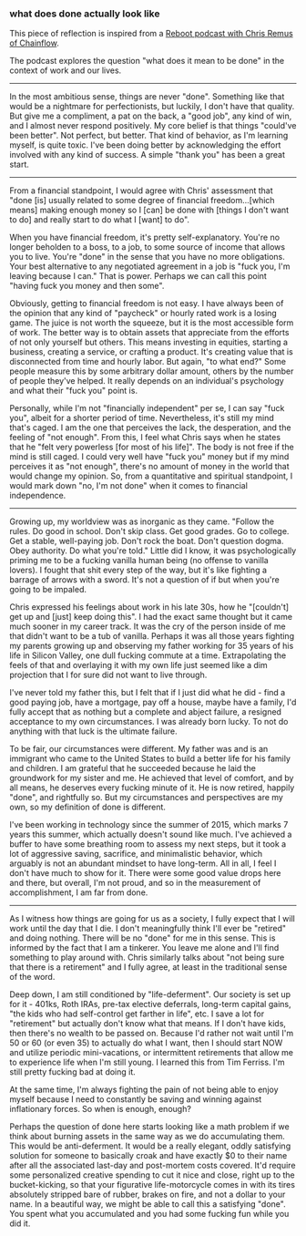 ### what does done actually look like

This piece of reflection is inspired from a [Reboot podcast with Chris Remus of Chainflow](https://www.reboot.io/episode/157-when-are-you-done-with-chris-remus/).

The podcast explores the question "what does it mean to be done" in the context of work and our lives.

---

In the most ambitious sense, things are never "done". Something like that would be a nightmare for perfectionists, but luckily, I don't have that quality. But give me a compliment, a pat on the back, a "good job", any kind of win, and I almost never respond positively. My core belief is that things "could've been better". Not perfect, but better. That kind of behavior, as I'm learning myself, is quite toxic. I've been doing better by acknowledging the effort involved with any kind of success. A simple "thank you" has been a great start.

---

From a financial standpoint, I would agree with Chris' assessment that "done [is] usually related to some degree of financial freedom...[which means] making enough money so I [can] be done with [things I don't want to do] and really start to do what I [want] to do".

When you have financial freedom, it's pretty self-explanatory. You're no longer beholden to a boss, to a job, to some source of income that allows you to live. You're "done" in the sense that you have no more obligations. Your best alternative to any negotiated agreement in a job is "fuck you, I'm leaving because I can." That is power. Perhaps we can call this point "having fuck you money and then some".

Obviously, getting to financial freedom is not easy. I have always been of the opinion that any kind of "paycheck" or hourly rated work is a losing game. The juice is not worth the squeeze, but it is the most accessible form of work. The better way is to obtain assets that appreciate from the efforts of not only yourself but others. This means investing in equities, starting a business, creating a service, or crafting a product. It's creating value that is disconnected from time and hourly labor. But again, "to what end?" Some people measure this by some arbitrary dollar amount, others by the number of people they've helped. It really depends on an individual's psychology and what their "fuck you" point is.

Personally, while I'm not "financially independent" per se, I can say "fuck you", albeit for a shorter period of time. Nevertheless, it's still my mind that's caged. I am the one that perceives the lack, the desperation, and  the feeling of "not enough". From this, I feel what Chris says when he states that he "felt very powerless [for most of his life]". The body is not free if the mind is still caged. I could very well have "fuck you" money but if my mind perceives it as "not enough", there's no amount of money in the world that would change my opinion. So, from a quantitative and spiritual standpoint, I would mark down "no, I'm not done" when it comes to financial independence.

---

Growing up, my worldview was as inorganic as they came. "Follow the rules. Do good in school. Don't skip class. Get good grades. Go to college. Get a stable, well-paying job. Don't rock the boat. Don't question dogma. Obey authority. Do what you're told." Little did I know, it was psychologically priming me to be a fucking vanilla human being (no offense to vanilla lovers). I fought that shit every step of the way, but it's like fighting a barrage of arrows with a sword. It's not a question of if but when you're going to be impaled.

Chris expressed his feelings about work in his late 30s, how he "[couldn't] get up and [just] keep doing this". I had the exact same thought but it came much sooner in my career track. It was the cry of the person inside of me that didn't want to be a tub of vanilla. Perhaps it was all those years fighting my parents growing up and observing my father working for 35 years of his life in Silicon Valley, one dull fucking commute at a time. Extrapolating the feels of that and overlaying it with my own life just seemed like a dim projection that I for sure did not want to live through.

I've never told my father this, but I felt that if I just did what he did - find a good paying job, have a mortgage, pay off a house, maybe have a family, I'd fully accept that as nothing but a complete and abject failure, a resigned acceptance to my own circumstances. I was already born lucky. To not do anything with that luck is the ultimate failure.

To be fair, our circumstances were different. My father was and is an immigrant who came to the United States to build a better life for his family and children. I am grateful that he succeeded because he laid the groundwork for my sister and me. He achieved that level of comfort, and by all means, he deserves every fucking minute of it. He is now retired, happily "done", and rightfully so. But my circumstances and perspectives are my own, so my definition of done is different. 

I've been working in technology since the summer of 2015, which marks 7 years this summer, which actually doesn't sound like much. I've achieved a buffer to have some breathing room to assess my next steps, but it took a lot of aggressive saving, sacrifice, and minimalistic behavior, which arguably is not an abundant mindset to have long-term. All in all, I feel I don't have much to show for it. There were some good value drops here and there, but overall, I'm not proud, and so in the measurement of accomplishment, I am far from done.

---

As I witness how things are going for us as a society, I fully expect that I will work until the day that I die. I don't meaningfully think I'll ever be "retired" and doing nothing. There will be no "done" for me in this sense. This is informed by the fact that I am a tinkerer. You leave me alone and I'll find something to play around with. Chris similarly talks about "not being sure that there is a retirement" and I fully agree, at least in the traditional sense of the word.

Deep down, I am still conditioned by "life-deferment". Our society is set up for it - 401ks, Roth IRAs, pre-tax elective deferrals, long-term capital gains, "the kids who had self-control get farther in life", etc. I save a lot for "retirement" but actually don't know what that means. If I don't have kids, then there's no wealth to be passed on. Because I'd rather not wait until I'm 50 or 60 (or even 35) to actually do what I want, then I should start NOW and utilize periodic mini-vacations, or intermittent retirements that allow me to experience life when I'm still young. I learned this from Tim Ferriss. I'm still pretty fucking bad at doing it. 

At the same time, I'm always fighting the pain of not being able to enjoy myself because I need to constantly be saving and winning against inflationary forces. So when is enough, enough?

Perhaps the question of done here starts looking like a math problem if we think about burning assets in the same way as we do accumulating them. This would be anti-deferment. It would be a really elegant, oddly satisfying solution for someone to basically croak and have exactly $0 to their name after all the associated last-day and post-mortem costs covered. It'd require some personalized creative spending to cut it nice and close, right up to the bucket-kicking, so that your figurative life-motorcycle comes in with its tires absolutely stripped bare of rubber, brakes on fire, and not a dollar to your name. In a beautiful way, we might be able to call this a satisfying "done". You spent what you accumulated and you had some fucking fun while you did it.